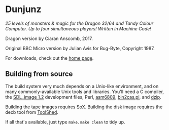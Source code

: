 # Dunjunz

*25 levels of monsters & magic for the Dragon 32/64 and Tandy Colour Computer.
Up to four simultaneous players! Written in Machine Code!*

Dragon version by Ciaran Anscomb, 2017.

Original BBC Micro version by Julian Avis for Bug-Byte, Copyright 1987.

For downloads, check out the [home page](http://www.6809.org.uk/dunjunz/).

## Building from source

The build system very much depends on a Unix-like environment, and on many
commonly-available Unix tools and libraries.  You'll need a C compiler, the
[SDL\_image 1.2] development files, Perl, [asm6809], [bin2cas.pl], and [dzip].

Building the tape images requires [SoX].  Building the disk image requires the
decb tool from [ToolShed].

[SDL\_image 1.2]: https://www.libsdl.org/projects/SDL_image/release-1.2.html
[asm6809]: http://www.6809.org.uk/asm6809/
[bin2cas.pl]: http://www.6809.org.uk/dragon/#castools
[dzip]: http://www.6809.org.uk/dragon/#dzip
[SoX]: http://sox.sourceforge.net/
[ToolShed]: http://toolshed.sourceforge.net/

If all that's available, just type `make`.  `make clean` to tidy up.
